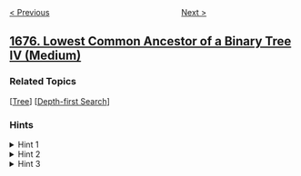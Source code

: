 <!--|This file generated by command(leetcode description); DO NOT EDIT.    |-->
<!--+----------------------------------------------------------------------+-->
<!--|@author    openset <openset.wang@gmail.com>                           |-->
<!--|@link      https://github.com/openset                                 |-->
<!--|@home      https://github.com/openset/leetcode                        |-->
<!--+----------------------------------------------------------------------+-->

[< Previous](../minimize-deviation-in-array "Minimize Deviation in Array")
　　　　　　　　　　　　　　　　
[Next >](../products-worth-over-invoices "Product's Worth Over Invoices")

## [1676. Lowest Common Ancestor of a Binary Tree IV (Medium)](https://leetcode.com/problems/lowest-common-ancestor-of-a-binary-tree-iv "")



### Related Topics
  [[Tree](../../tag/tree/README.md)]
  [[Depth-first Search](../../tag/depth-first-search/README.md)]

### Hints
<details>
<summary>Hint 1</summary>
Starting from the root, traverse the left and the right subtrees, checking if one of the nodes exist there.
</details>

<details>
<summary>Hint 2</summary>
If one of the subtrees doesn't contain any given node, the LCA can be the node returned from the other subtree
</details>

<details>
<summary>Hint 3</summary>
If both subtrees contain nodes, the LCA node is the current node.
</details>
